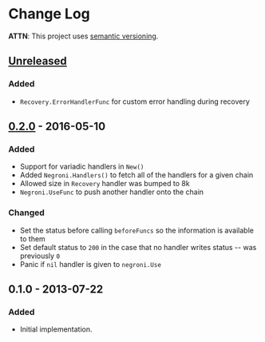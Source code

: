 # Change Log

**ATTN**: This project uses [semantic versioning](http://semver.org/).

## [Unreleased]
### Added
- `Recovery.ErrorHandlerFunc` for custom error handling during recovery

## [0.2.0] - 2016-05-10
### Added
- Support for variadic handlers in `New()`
- Added `Negroni.Handlers()` to fetch all of the handlers for a given chain
- Allowed size in `Recovery` handler was bumped to 8k
- `Negroni.UseFunc` to push another handler onto the chain

### Changed
- Set the status before calling `beforeFuncs` so the information is available to them
- Set default status to `200` in the case that no handler writes status -- was previously `0`
- Panic if `nil` handler is given to `negroni.Use`

## 0.1.0 - 2013-07-22
### Added
- Initial implementation.

[Unreleased]: https://github.com/codegangsta/negroni/compare/v0.2.0...HEAD
[0.2.0]: https://github.com/codegangsta/negroni/compare/v0.1.0...v0.2.0
